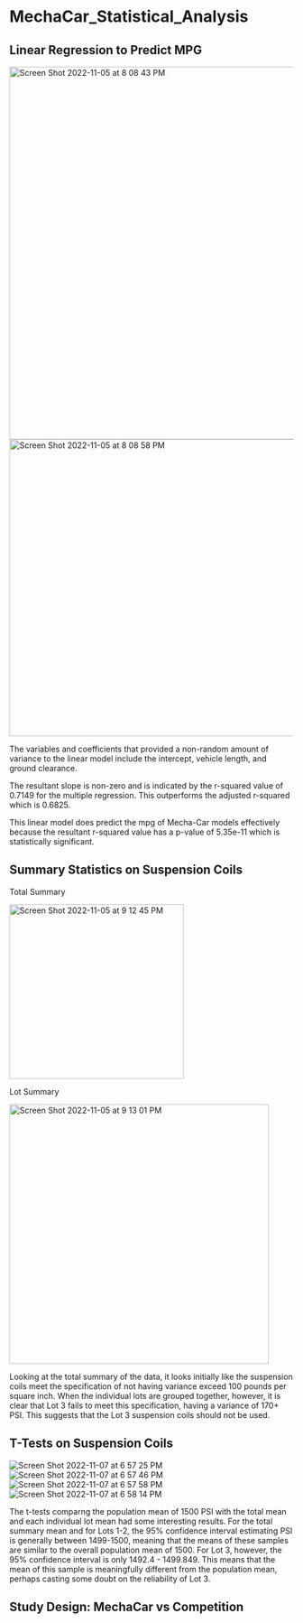 # MechaCar_Statistical_Analysis

## Linear Regression to Predict MPG
<img width="660" alt="Screen Shot 2022-11-05 at 8 08 43 PM" src="https://user-images.githubusercontent.com/108832056/200147972-e25882e8-6d9d-4b39-ab7c-4d6d4c11feeb.png">
<img width="526" alt="Screen Shot 2022-11-05 at 8 08 58 PM" src="https://user-images.githubusercontent.com/108832056/200147977-8d74cef4-2261-4d4e-a891-f622b48a62c6.png">

The variables and coefficients that provided a non-random amount of variance to the linear model include the intercept, vehicle length, and ground clearance. 

The resultant slope is non-zero and is indicated by the r-squared value of 0.7149 for the multiple regression. This outperforms the adjusted r-squared which is 0.6825.

This linear model does predict the mpg of Mecha-Car models effectively because the resultant r-squared value has a p-value of 5.35e-11 which is statistically significant.

## Summary Statistics on Suspension Coils
Total Summary

<img width="309" alt="Screen Shot 2022-11-05 at 9 12 45 PM" src="https://user-images.githubusercontent.com/108832056/200149398-79965f87-a0f2-484b-920f-09c6b324a416.png">

Lot Summary

<img width="460" alt="Screen Shot 2022-11-05 at 9 13 01 PM" src="https://user-images.githubusercontent.com/108832056/200149401-99ecf7fa-7ee1-422e-b779-93f86be56632.png">

Looking at the total summary of the data, it looks initially like the suspension coils meet the specification of not having variance exceed 100 pounds per square inch. When the individual lots are grouped together, however, it is clear that Lot 3 fails to meet this specification, having a variance of 170+ PSI. This suggests that the Lot 3 suspension coils should not be used.

## T-Tests on Suspension Coils
![Screen Shot 2022-11-07 at 6 57 25 PM](https://user-images.githubusercontent.com/108832056/200440767-107ddd0b-48a9-4c62-b1e9-beed93badd5c.png)
![Screen Shot 2022-11-07 at 6 57 46 PM](https://user-images.githubusercontent.com/108832056/200440826-82b0e735-e585-466c-b4ed-f1edb1f210e4.png)
![Screen Shot 2022-11-07 at 6 57 58 PM](https://user-images.githubusercontent.com/108832056/200440850-4051f3b8-cfbd-4d3d-b177-298c838e7d28.png)
![Screen Shot 2022-11-07 at 6 58 14 PM](https://user-images.githubusercontent.com/108832056/200440883-5dedccaf-324a-4ae9-b1ca-4f2bf2534e7d.png)

The t-tests comparng the population mean of 1500 PSI with the total mean and each individual lot mean had some interesting results. For the total summary mean and for Lots 1-2, the 95% confidence interval estimating PSI is generally between 1499-1500, meaning that the means of these samples are similar to the overall population mean of 1500. For Lot 3, however, the 95% confidence interval is only 1492.4 - 1499.849. This means that the mean of this sample is meaningfully different from the population mean, perhaps casting some doubt on the reliability of Lot 3. 

## Study Design: MechaCar vs Competition
